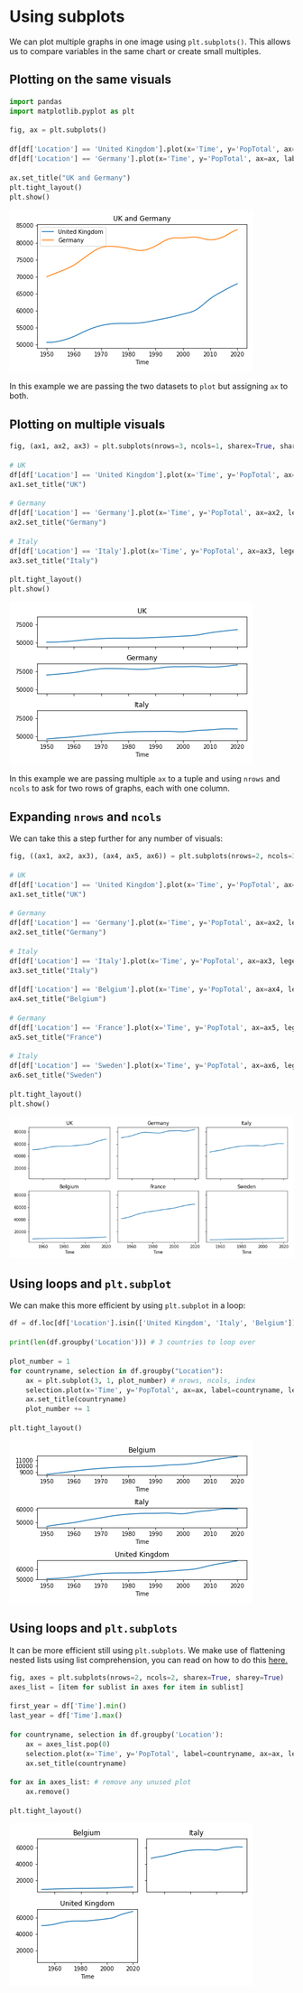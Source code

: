 # Using subplots

We can plot multiple graphs in one image using `plt.subplots()`. This allows us to compare variables in the same chart or create small multiples.

## Plotting on the same visuals

```python
import pandas
import matplotlib.pyplot as plt

fig, ax = plt.subplots()

df[df['Location'] == 'United Kingdom'].plot(x='Time', y='PopTotal', ax=ax, label='United Kingdom')
df[df['Location'] == 'Germany'].plot(x='Time', y='PopTotal', ax=ax, label='Germany')

ax.set_title("UK and Germany")
plt.tight_layout()
plt.show()
```

![plt.subplot example 1](/graph_examples/plt_subplots_1.png)

In this example we are passing the two datasets to `plot` but assigning `ax` to both.

## Plotting on multiple visuals

```python
fig, (ax1, ax2, ax3) = plt.subplots(nrows=3, ncols=1, sharex=True, sharey=True) # use tuples for multiple ax

# UK
df[df['Location'] == 'United Kingdom'].plot(x='Time', y='PopTotal', ax=ax1, legend=False)
ax1.set_title("UK")

# Germany
df[df['Location'] == 'Germany'].plot(x='Time', y='PopTotal', ax=ax2, legend=False)
ax2.set_title("Germany")

# Italy
df[df['Location'] == 'Italy'].plot(x='Time', y='PopTotal', ax=ax3, legend=False)
ax3.set_title("Italy")

plt.tight_layout()
plt.show()
```

![plt.subplot example 2](/graph_examples/plt_subplots_2.png)

In this example we are passing multiple `ax` to a tuple and using `nrows` and `ncols` to ask for two rows of graphs, each with one column.

## Expanding `nrows` and `ncols`

We can take this a step further for any number of visuals:

```python
fig, ((ax1, ax2, ax3), (ax4, ax5, ax6)) = plt.subplots(nrows=2, ncols=3, sharex=True, sharey=True, figsize=(10,5)) # use tuples for multiple ax

# UK
df[df['Location'] == 'United Kingdom'].plot(x='Time', y='PopTotal', ax=ax1, legend=False)
ax1.set_title("UK")

# Germany
df[df['Location'] == 'Germany'].plot(x='Time', y='PopTotal', ax=ax2, legend=False)
ax2.set_title("Germany")

# Italy
df[df['Location'] == 'Italy'].plot(x='Time', y='PopTotal', ax=ax3, legend=False)
ax3.set_title("Italy")

df[df['Location'] == 'Belgium'].plot(x='Time', y='PopTotal', ax=ax4, legend=False)
ax4.set_title("Belgium")

# Germany
df[df['Location'] == 'France'].plot(x='Time', y='PopTotal', ax=ax5, legend=False)
ax5.set_title("France")

# Italy
df[df['Location'] == 'Sweden'].plot(x='Time', y='PopTotal', ax=ax6, legend=False)
ax6.set_title("Sweden")

plt.tight_layout()
plt.show()
```

![plt.subplots example 3](/graph_examples/plt_subplots_3.png)

## Using loops and `plt.subplot`

We can make this more efficient by using `plt.subplot` in a loop:

```python
df = df.loc[df['Location'].isin(['United Kingdom', 'Italy', 'Belgium'])]

print(len(df.groupby('Location'))) # 3 countries to loop over

plot_number = 1
for countryname, selection in df.groupby("Location"):
    ax = plt.subplot(3, 1, plot_number) # nrows, ncols, index
    selection.plot(x='Time', y='PopTotal', ax=ax, label=countryname, legend=False)
    ax.set_title(countryname)
    plot_number += 1

plt.tight_layout()
```

![plt.subplots example 4](/graph_examples/plt_subplots_4.png)

## Using loops and `plt.subplots`

It can be more efficient still using `plt.subplots`. We make use of flattening nested lists using list comprehension, you can read on how to do this [here.](/Python/flatten_nested_lists.md)

```python
fig, axes = plt.subplots(nrows=2, ncols=2, sharex=True, sharey=True)
axes_list = [item for sublist in axes for item in sublist]

first_year = df['Time'].min()
last_year = df['Time'].max()

for countryname, selection in df.groupby('Location'):
    ax = axes_list.pop(0)
    selection.plot(x='Time', y='PopTotal', label=countryname, ax=ax, legend=False)
    ax.set_title(countryname)

for ax in axes_list: # remove any unused plot
    ax.remove()

plt.tight_layout()
```

![plt.subplots example 5](/graph_examples/plt_subplots_5.png)
